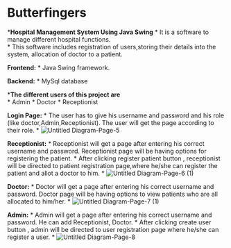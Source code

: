 # Butterfingers
***Hospital Management System Using Java Swing**
    * It is a software to manage different hospital functions.  
    * This software includes registration of users,storing their details into the system, allocation of doctor to a patient.
    
**Frontend:**
    * Java Swing framework.
    
**Backend:**
    * MySql database 
    
***The different users of this project are**   
    * Admin
    * Doctor
    * Receptionist

**Login Page:**
    * The user has to give his username and password and his role (like doctor,Admin,Receptionist). The user will get the page according to their role.
    * ![Untitled Diagram-Page-5](https://user-images.githubusercontent.com/43813438/114308635-45e7ef80-9b02-11eb-9ebf-48bb3c7b994b.png)
 
**Receptionist:**
    * Receptionist will get a page after entering his correct username and password. Receptionist page will be having options for registering the patient.
    * After clicking register patient button , receptionist will be directed to patient registration page,where he/she can register the patient and allot a doctor to him.
    * ![Untitled Diagram-Page-6 (1)](https://user-images.githubusercontent.com/43813438/114308762-834c7d00-9b02-11eb-904c-81e87bf885a1.png)
    
**Doctor:**
    * Doctor will get a page after entering his correct username and password. Doctor page will be having options to view patients who are all allocated to him/her.
    * ![Untitled Diagram-Page-7 (1)](https://user-images.githubusercontent.com/43813438/114308837-cd356300-9b02-11eb-8d12-639925bddf3a.png)

**Admin:**
    * Admin will get a page after entering his correct username and password. He can add Receptionist, Doctor.
    * After clicking create user button , admin will be directed to user registration page where he/she can register a user.
    * ![Untitled Diagram-Page-8](https://user-images.githubusercontent.com/43813438/114308909-05d53c80-9b03-11eb-8578-9508c31c880a.png)

    

 




